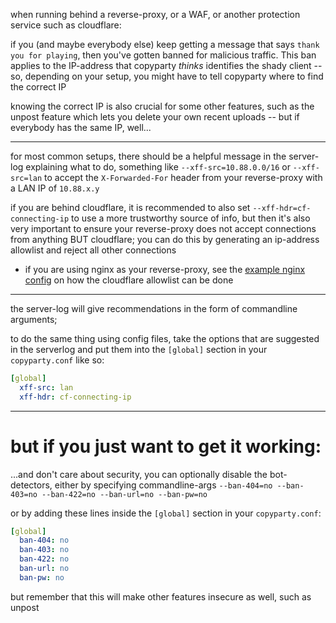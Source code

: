 when running behind a reverse-proxy, or a WAF, or another protection service such as cloudflare:

if you (and maybe everybody else) keep getting a message that says `thank you for playing`, then you've gotten banned for malicious traffic. This ban applies to the IP-address that copyparty *thinks* identifies the shady client -- so, depending on your setup, you might have to tell copyparty where to find the correct IP

knowing the correct IP is also crucial for some other features, such as the unpost feature which lets you delete your own recent uploads -- but if everybody has the same IP, well...

----

for most common setups, there should be a helpful message in the server-log explaining what to do, something like `--xff-src=10.88.0.0/16` or `--xff-src=lan` to accept the `X-Forwarded-For` header from your reverse-proxy with a LAN IP of `10.88.x.y`

if you are behind cloudflare, it is recommended to also set `--xff-hdr=cf-connecting-ip` to use a more trustworthy source of info, but then it's also very important to ensure your reverse-proxy does not accept connections from anything BUT cloudflare; you can do this by generating an ip-address allowlist and reject all other connections

* if you are using nginx as your reverse-proxy, see the [example nginx config](https://github.com/9001/copyparty/blob/hovudstraum/contrib/nginx/copyparty.conf) on how the cloudflare allowlist can be done

----

the server-log will give recommendations in the form of commandline arguments;

to do the same thing using config files, take the options that are suggested in the serverlog and put them into the `[global]` section in your `copyparty.conf` like so:

```yaml
[global]
  xff-src: lan
  xff-hdr: cf-connecting-ip
```

----

# but if you just want to get it working:

...and don't care about security, you can optionally disable the bot-detectors, either by specifying commandline-args `--ban-404=no --ban-403=no --ban-422=no --ban-url=no --ban-pw=no`

or by adding these lines inside the `[global]` section in your `copyparty.conf`:

```yaml
[global]
  ban-404: no
  ban-403: no
  ban-422: no
  ban-url: no
  ban-pw: no
```

but remember that this will make other features insecure as well, such as unpost

